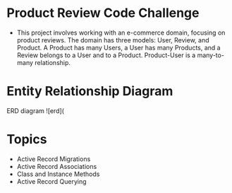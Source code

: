# Product Review Code Challenge
- This project involves working with an e-commerce domain, focusing on product reviews. The domain has three models: User, Review, and Product. A Product has many Users, a User has many Products, and a Review belongs to a User and to a Product. Product-User is a many-to-many relationship.

# Entity Relationship Diagram
ERD diagram
![erd]( 

# Topics
- Active Record Migrations
- Active Record Associations
- Class and Instance Methods
- Active Record Querying


